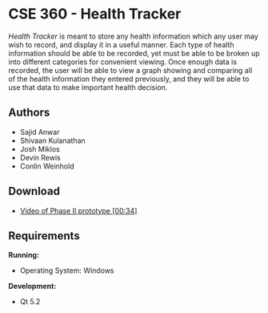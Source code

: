 CSE 360 - Health Tracker
========================

*Health Tracker* is meant to store any health information which any user may
wish to record, and display it in a useful manner. Each type of health
information should be able to be recorded, yet must be able to be broken
up into different categories for convenient viewing. Once enough data is
recorded, the user will be able to view a graph showing and comparing all
of the health information they entered previously, and they will be able to 
use that data  to make important health decision.

Authors
-------
* Sajid Anwar
* Shivaan Kulanathan
* Josh Miklos 
* Devin Rewis 
* Conlin Weinhold

Download
---------

* [Video of Phase II prototype \[00:34\]][1]

[1]: https://raw.githubusercontent.com/Aszy/cse360project/master/phase2-prototype.mov

Requirements
------------

**Running:**

- Operating System: Windows 

**Development:**

- Qt 5.2